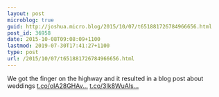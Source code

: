 ```yaml
---
layout: post
microblog: true
guid: http://joshua.micro.blog/2015/10/07/t651881726784966656.html
post_id: 36958
date: 2015-10-08T09:08:09+1100
lastmod: 2019-07-30T17:41:27+1100
type: post
url: /2015/10/07/t651881726784966656.html
---
```

We got the finger on the highway and it resulted in a blog post about weddings [t.co/oIA28GHAv...](http://t.co/oIA28GHAv3) [t.co/3Ik8WuAls...](http://t.co/3Ik8WuAls0)
